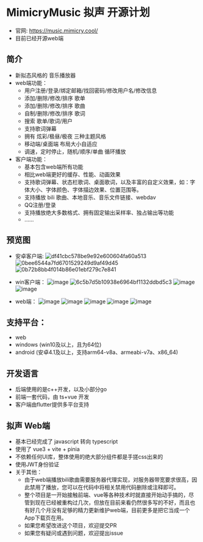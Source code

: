 # MimicryMusic 拟声 开源计划
* 官网: https://music.mimicry.cool/
* 目前已经开源web端

## 简介
* 新拟态风格的 音乐播放器
* web端功能：
  * 用户注册/登录/绑定邮箱/找回密码/修改用户名/修改信息
  * 添加/删除/修改/排序 歌单
  * 添加/删除/修改/排序 歌曲
  * 自制/删除/修改/排序 歌词
  * 搜索 歌单/歌词/用户
  * 支持歌词弹幕
  * 拥有 炫彩/极昼/极夜 三种主题风格
  * 移动端/桌面端 布局大小自适应
  * 调速，定时停止，随机/顺序/单曲 循环播放
* 客户端功能：
  * 基本包含web端所有功能
  * 相比web端更好的缓存、性能、动画效果
  * 支持歌词弹幕、状态栏歌词、桌面歌词，以及丰富的自定义效果，如：字体大小、字体颜色、字体描边效果、位置范围等。
  * 支持播放 bili 歌曲、本地音乐、音乐文件链接、webdav
  * QQ注册/登录
  * 支持播放绝大多数格式、拥有固定输出采样率、独占输出等功能
  * ......

## 预览图
* 安卓客户端:
![df41cbc578be9e92e600604fa60a513](https://github.com/coolight7/MimicryMusic/assets/91963225/df9b95b9-835f-4842-a91d-ad4534bad6f5)
![0bee6544a7fd6701529249d9af49d45](https://github.com/coolight7/MimicryMusic/assets/91963225/12d57704-973e-4d15-8b6e-f19cfd78aeab)
![0b72b8bb4f014b86e01ebf279c7e841](https://github.com/coolight7/MimicryMusic/assets/91963225/39a05cb4-537d-4976-87c2-ced9afd5e863)

* win客户端：
![image](https://github.com/coolight7/MimicryMusic/assets/91963225/60bee861-b506-48bf-a759-c06e4acb9037)
![6c5b7d5b10938e6964bf1132ddbd5c3](https://github.com/coolight7/MimicryMusic/assets/91963225/c640aa10-051b-41d3-9420-d4843b614783)
![image](https://github.com/coolight7/MimicryMusic/assets/91963225/06d0c7a6-6614-42b2-af58-bd513c420b0c)
![image](https://github.com/coolight7/MimicryMusic/assets/91963225/1ad39915-4a3b-437d-af1b-df5565565331)

* web端：
![image](https://github.com/coolight7/MimicryMusic/assets/91963225/47b203eb-e83c-4ca1-b2f1-46cfe3a1e86b)
![image](https://github.com/coolight7/MimicryMusic/assets/91963225/cc20c7c5-0fcb-4da8-baed-362115cc08a2)
![image](https://github.com/coolight7/MimicryMusic/assets/91963225/df21b348-02cc-4018-a6c3-5f9e13982545)
![image](https://github.com/coolight7/MimicryMusic/assets/91963225/c453704c-8a01-46a9-ac01-6769a1e5a956)
![image](https://github.com/coolight7/MimicryMusic/assets/91963225/a49f561e-ceda-453d-9ea6-0ef0b8d2d315)

## 支持平台：
  * web
  * windows (win10及以上，且为64位)
  * android (安卓4.1及以上，支持arm64-v8a、armeabi-v7a、x86_64)

## 开发语言
  * 后端使用的是c++开发，以及小部分go
  * 前端一套代码，由 ts+vue 开发
  * 客户端由flutter提供多平台支持

## 拟声 Web端
* 基本已经完成了 javascript 转向 typescript
* 使用了 vue3 + vite + pinia
* 不依赖任何UI库，整体使用的绝大部分组件都是手搓css出来的
* 使用JWT身份验证
* 关于其他：
  * 由于web端播放bili歌曲需要服务器代理实现，对服务器带宽要求很高，因此禁用了播放，您可以在代码中将相关禁用代码删除或注释即可。
  * 整个项目是一开始接触前端、vue等各种技术时就直接开始动手搞的，尽管到现在已经被重构过几次，但放在目前来看仍然很多写的不好，而且也有好几个月没有足够的精力更新维护web端，目前更多是把它当成一个App下载页在用。
  * 如果您希望改进这个项目，欢迎提交PR
  * 如果您有疑问或遇到问题，欢迎提出issue
